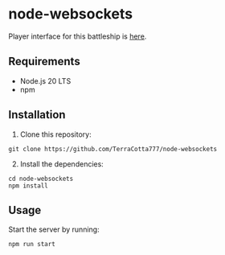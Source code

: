 # node-websockets
Player interface for this battleship is [here](https://github.com/TerraCotta777/websockets-ui).

## Requirements
- Node.js 20 LTS
- npm

## Installation

1. Clone this repository:
```
git clone https://github.com/TerraCotta777/node-websockets
```

2. Install the dependencies:
```
cd node-websockets
npm install
```

## Usage

Start the server by running:
```
npm run start
```